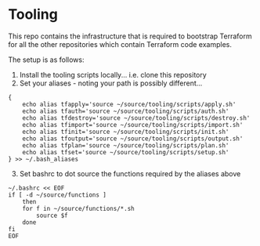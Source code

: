 # Tooling

This repo contains the infrastructure that is required to bootstrap Terraform for all the other repositories which contain Terraform code examples.

The setup is as follows:

1. Install the tooling scripts locally... i.e. clone this repository
2. Set your aliases - noting your path is possibly different...

```shell
{
    echo alias tfapply='source ~/source/tooling/scripts/apply.sh'
    echo alias tfauth='source ~/source/tooling/scripts/auth.sh'
    echo alias tfdestroy='source ~/source/tooling/scripts/destroy.sh'
    echo alias tfimport='source ~/source/tooling/scripts/import.sh'
    echo alias tfinit='source ~/source/tooling/scripts/init.sh'
    echo alias tfoutput='source ~/source/tooling/scripts/output.sh'
    echo alias tfplan='source ~/source/tooling/scripts/plan.sh'
    echo alias tfset='source ~/source/tooling/scripts/setup.sh'
} >> ~/.bash_aliases
```

3. Set bashrc to dot source the functions required by the aliases above

```shell
~/.bashrc << EOF
if [ -d ~/source/functions ]
    then
    for f in ~/source/functions/*.sh
        source $f
    done
fi
EOF
```

